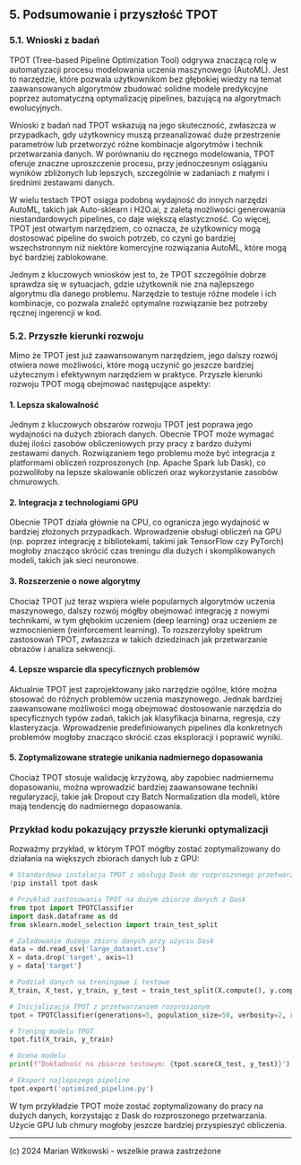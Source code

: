 ## 5. Podsumowanie i przyszłość TPOT

### 5.1. Wnioski z badań

TPOT (Tree-based Pipeline Optimization Tool) odgrywa znaczącą rolę w automatyzacji procesu modelowania uczenia maszynowego (AutoML). Jest to narzędzie, które pozwala użytkownikom bez głębokiej wiedzy na temat zaawansowanych algorytmów zbudować solidne modele predykcyjne poprzez automatyczną optymalizację pipelines, bazującą na algorytmach ewolucyjnych.

Wnioski z badań nad TPOT wskazują na jego skuteczność, zwłaszcza w przypadkach, gdy użytkownicy muszą przeanalizować duże przestrzenie parametrów lub przetworzyć różne kombinacje algorytmów i technik przetwarzania danych. W porównaniu do ręcznego modelowania, TPOT oferuje znaczne uproszczenie procesu, przy jednoczesnym osiąganiu wyników zbliżonych lub lepszych, szczególnie w zadaniach z małymi i średnimi zestawami danych.

W wielu testach TPOT osiąga podobną wydajność do innych narzędzi AutoML, takich jak Auto-sklearn i H2O.ai, z zaletą możliwości generowania niestandardowych pipelines, co daje większą elastyczność. Co więcej, TPOT jest otwartym narzędziem, co oznacza, że użytkownicy mogą dostosować pipeline do swoich potrzeb, co czyni go bardziej wszechstronnym niż niektóre komercyjne rozwiązania AutoML, które mogą być bardziej zablokowane.

Jednym z kluczowych wniosków jest to, że TPOT szczególnie dobrze sprawdza się w sytuacjach, gdzie użytkownik nie zna najlepszego algorytmu dla danego problemu. Narzędzie to testuje różne modele i ich kombinacje, co pozwala znaleźć optymalne rozwiązanie bez potrzeby ręcznej ingerencji w kod.

### 5.2. Przyszłe kierunki rozwoju

Mimo że TPOT jest już zaawansowanym narzędziem, jego dalszy rozwój otwiera nowe możliwości, które mogą uczynić go jeszcze bardziej użytecznym i efektywnym narzędziem w praktyce. Przyszłe kierunki rozwoju TPOT mogą obejmować następujące aspekty:

#### 1. **Lepsza skalowalność**

Jednym z kluczowych obszarów rozwoju TPOT jest poprawa jego wydajności na dużych zbiorach danych. Obecnie TPOT może wymagać dużej ilości zasobów obliczeniowych przy pracy z bardzo dużymi zestawami danych. Rozwiązaniem tego problemu może być integracja z platformami obliczeń rozproszonych (np. Apache Spark lub Dask), co pozwoliłoby na lepsze skalowanie obliczeń oraz wykorzystanie zasobów chmurowych.

#### 2. **Integracja z technologiami GPU**

Obecnie TPOT działa głównie na CPU, co ogranicza jego wydajność w bardziej złożonych przypadkach. Wprowadzenie obsługi obliczeń na GPU (np. poprzez integrację z bibliotekami, takimi jak TensorFlow czy PyTorch) mogłoby znacząco skrócić czas treningu dla dużych i skomplikowanych modeli, takich jak sieci neuronowe.

#### 3. **Rozszerzenie o nowe algorytmy**

Chociaż TPOT już teraz wspiera wiele popularnych algorytmów uczenia maszynowego, dalszy rozwój mógłby obejmować integrację z nowymi technikami, w tym głębokim uczeniem (deep learning) oraz uczeniem ze wzmocnieniem (reinforcement learning). To rozszerzyłoby spektrum zastosowań TPOT, zwłaszcza w takich dziedzinach jak przetwarzanie obrazów i analiza sekwencji.

#### 4. **Lepsze wsparcie dla specyficznych problemów**

Aktualnie TPOT jest zaprojektowany jako narzędzie ogólne, które można stosować do różnych problemów uczenia maszynowego. Jednak bardziej zaawansowane możliwości mogą obejmować dostosowanie narzędzia do specyficznych typów zadań, takich jak klasyfikacja binarna, regresja, czy klasteryzacja. Wprowadzenie predefiniowanych pipelines dla konkretnych problemów mogłoby znacząco skrócić czas eksploracji i poprawić wyniki.

#### 5. **Zoptymalizowane strategie unikania nadmiernego dopasowania**

Chociaż TPOT stosuje walidację krzyżową, aby zapobiec nadmiernemu dopasowaniu, można wprowadzić bardziej zaawansowane techniki regularyzacji, takie jak Dropout czy Batch Normalization dla modeli, które mają tendencję do nadmiernego dopasowania.

### Przykład kodu pokazujący przyszłe kierunki optymalizacji

Rozważmy przykład, w którym TPOT mógłby zostać zoptymalizowany do działania na większych zbiorach danych lub z GPU:

```python
# Standardowa instalacja TPOT z obsługą Dask do rozproszonego przetwarzania danych
!pip install tpot dask

# Przykład zastosowania TPOT na dużym zbiorze danych z Dask
from tpot import TPOTClassifier
import dask.dataframe as dd
from sklearn.model_selection import train_test_split

# Załadowanie dużego zbioru danych przy użyciu Dask
data = dd.read_csv('large_dataset.csv')
X = data.drop('target', axis=1)
y = data['target']

# Podział danych na treningowe i testowe
X_train, X_test, y_train, y_test = train_test_split(X.compute(), y.compute(), test_size=0.2, random_state=42)

# Inicjalizacja TPOT z przetwarzaniem rozproszonym
tpot = TPOTClassifier(generations=5, population_size=50, verbosity=2, random_state=42, n_jobs=-1)

# Trening modelu TPOT
tpot.fit(X_train, y_train)

# Ocena modelu
print(f"Dokładność na zbiorze testowym: {tpot.score(X_test, y_test)}")

# Eksport najlepszego pipeline
tpot.export('optimized_pipeline.py')
```

W tym przykładzie TPOT może zostać zoptymalizowany do pracy na dużych danych, korzystając z Dask do rozproszonego przetwarzania. Użycie GPU lub chmury mogłoby jeszcze bardziej przyspieszyć obliczenia.

---

(c) 2024 Marian Witkowski - wszelkie prawa zastrzeżone